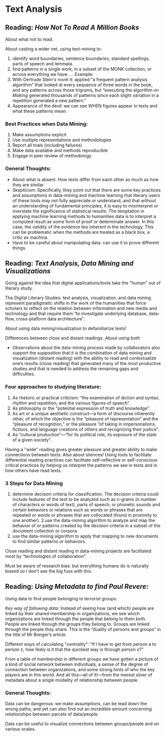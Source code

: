 # Text Analysis
## Reading: *How Not To Read A Million Books*

About what not to read. 

About casting a wider net, using text-mining to:
 1. identify word boundaries, sentence boundaries, standard spellings, parts of speech and lemmata.
 2. find patterns in a single work, in a subset of the MONK collection, or across everything we have.
 ... Example:
 1. With Gertrude Stein's novel it:  applied “a frequent pattern analysis algorithm” that looked at every sequence of 
 three words in the book, and any patterns across those trigrams, but “executing the algorithm on 
 *Making* generated thousands of patterns since each slight variation in a repetition generated a new pattern."
 2. Appearance of the devil: we can see WHEN figures appear in texts and what these patterns mean.
 
### Best Practices when Data Mining:
1. Make assumptions explicit
2. Use multiple representations and methodologies
3. Report all trials (including failures)
4. Make data available and methods reproducible
5. Engage in peer review of methodology

### General Thoughts:
- About what is absent. How texts differ from each other as much as how they are similar. 
- Skepticism: Specifically, they point out that there are some key practices and assumptions in data-mining and machine 
learning that literary users of these tools may not fully appreciate or understand, and that without an understanding 
of fundamental principles, it is easy to misinterpret or overstate the significance of statistical results:
The temptation in applying machine learning methods to humanities data is to interpret a computed result as some 
form of proof or determinate answer. In this case, the validity of the evidence lies inherent in the technology. This can 
be problematic when the methods are treated as a black box, a critic ex machina.
- Have to be careful about manipulating data: can use it to prove different things. 

## Reading: *Text Analysis, Data Mining and Visualizations* 

Going against the idea that digital applications/tools take the "human" out of literary study.

The Digital Literary Studies: 
text analysis, visualization, and data mining represent paradigmatic shifts in the work of the humanities that force scholars to reflect on the relation between information and new media and technology and that require them
“to investigate underlying database, data-flow, cross-platform data architecture”.

About using data mining/visualization to defamiliarize texts!

Differences between close and distant readings. *About using both*
* Observations about the data-mining process made by collaborators also support the supposition that it is the combination of data mining and visualization (distant reading) with the ability to read and contextualize one’s results (close reading) that generated many of the most productive studies and that is needed to address the remaining gaps and difficulties. 

### Four approaches to studying literature:
1. As rhetoric or practical criticism: “the examination of diction and syntax, rhythm and repetition, and the various figures of speech”.
2. As philosophy or the “potential expression of truth and knowledge”.
3. As art or a unique aesthetic construct—a form of discourse inherently other, of which the objective is the “pleasure of representation” and the “pleasure of recognition,” or the pleasure “of taking in impersonations, fictions, and language creations of others and recognizing their justice”.
4. As “cultural production”—“for its political role, its exposure of the state of a given society”.

Having a "wide" reading gives greater pleasure and greater ability to make connections between texts. 
Also about silences!
Using tools to facilitate differential reading practices can facilitate self-reflective or self-conscious critical practices by helping us interpret the patterns we see in texts and in how others have read texts.

### 3 Steps for Data Mining
1. determine decision criteria for classification. The decision criteria could include features of the text to be analyzed such as n-grams (n number of characters or words of text), parts of speech, or phonetic sounds and certain behaviors or relations such as words or phrases that are repeated or words or phrases that are collocated (found in proximity to one another). 
2.use the data-mining algorithm to analyze and map the behavior of or patterns created by the decision criteria in a subset of the document collection or corpora. 
3. use the data-mining algorithm to apply that mapping to new documents to find similar patterns or behaviors.

Close reading and distant reading in data-mining projects are facilitated most by “technologies of collaboration”.

Must be aware of research bias: but everything humans do is naturally biased so I don't see the big fuss with this. 

## Reading: *Using Metadata to find Paul Revere*:

Using data to find people belonging to terrorist groups. 

*Key way of following data*: 
Instead of seeing how (and which) people are linked by their shared membership in organizations, we see which organizations are linked through the people that belong to them both. People are linked through the groups they belong to. Groups are linked through the people they share. This is the “duality of persons and groups” in the title of Mr Breiger’s article.

Different ways of calculating "centrality":
“If I have to get from person a to person z, how likely is it that the quickest way is through person x?” 

From a table of membership in different groups we have gotten a picture of a kind of social network between individuals, a sense of the degree of connection between organizations, and some strong hints of who the key players are in this world. And all this—all of it!—from the merest sliver of metadata about a single modality of relationship between people. 

### General Thoughts:

Data can be dangerous: we make assumptions, can be lead down the wrong paths, and yet can also find out an incredible amount concerning *relationships* between parcels of data/people. 

Data can be useful to visualize connections between groups/people and on various scales. 


